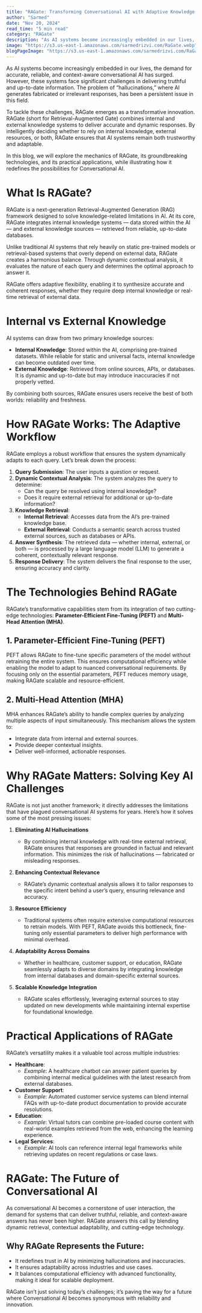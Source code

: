 ```yaml
---
title: "RAGate: Transforming Conversational AI with Adaptive Knowledge Retrieval"
author: "Sarmed"
date: "Nov 20, 2024"
read_time: "5 min read"
category: "RAGate"
description: "As AI systems become increasingly embedded in our lives, the demand for accurate, reliable, and context-aware conversational AI has surged."
image: "https://s3.us-east-1.amazonaws.com/sarmedrizvi.com/RaGate.webp"
blogPageImage: "https://s3.us-east-1.amazonaws.com/sarmedrizvi.com/RaGate.webp"
---
```


As AI systems become increasingly embedded in our lives, the demand for accurate, reliable, and context-aware conversational AI has surged. However, these systems face significant challenges in delivering truthful and up-to-date information. The problem of “hallucinations,” where AI generates fabricated or irrelevant responses, has been a persistent issue in this field.

To tackle these challenges, RAGate emerges as a transformative innovation. RAGate (short for Retrieval-Augmented Gate) combines internal and external knowledge systems to deliver accurate and dynamic responses. By intelligently deciding whether to rely on internal knowledge, external resources, or both, RAGate ensures that AI systems remain both trustworthy and adaptable.

In this blog, we will explore the mechanics of RAGate, its groundbreaking technologies, and its practical applications, while illustrating how it redefines the possibilities for Conversational AI.

# What Is RAGate?

RAGate is a next-generation Retrieval-Augmented Generation (RAG) framework designed to solve knowledge-related limitations in AI. At its core, RAGate integrates internal knowledge systems — data stored within the AI — and external knowledge sources — retrieved from reliable, up-to-date databases.

Unlike traditional AI systems that rely heavily on static pre-trained models or retrieval-based systems that overly depend on external data, RAGate creates a harmonious balance. Through dynamic contextual analysis, it evaluates the nature of each query and determines the optimal approach to answer it.

RAGate offers adaptive flexibility, enabling it to synthesize accurate and coherent responses, whether they require deep internal knowledge or real-time retrieval of external data.

# Internal vs External Knowledge

AI systems can draw from two primary knowledge sources:

- **Internal Knowledge**: Stored within the AI, comprising pre-trained datasets. While reliable for static and universal facts, internal knowledge can become outdated over time.
- **External Knowledge**: Retrieved from online sources, APIs, or databases. It is dynamic and up-to-date but may introduce inaccuracies if not properly vetted.

By combining both sources, RAGate ensures users receive the best of both worlds: reliability and freshness.

# How RAGate Works: The Adaptive Workflow

RAGate employs a robust workflow that ensures the system dynamically adapts to each query. Let’s break down the process:

1. **Query Submission**: The user inputs a question or request.
2. **Dynamic Contextual Analysis**: The system analyzes the query to determine:
    - Can the query be resolved using internal knowledge?
    - Does it require external retrieval for additional or up-to-date information?
3. **Knowledge Retrieval**:
    - **Internal Retrieval**: Accesses data from the AI’s pre-trained knowledge base.
    - **External Retrieval**: Conducts a semantic search across trusted external sources, such as databases or APIs.
4. **Answer Synthesis**: The retrieved data — whether internal, external, or both — is processed by a large language model (LLM) to generate a coherent, contextually relevant response.
5. **Response Delivery**: The system delivers the final response to the user, ensuring accuracy and clarity.

# The Technologies Behind RAGate

RAGate’s transformative capabilities stem from its integration of two cutting-edge technologies: **Parameter-Efficient Fine-Tuning (PEFT)** and **Multi-Head Attention (MHA)**.

## 1. Parameter-Efficient Fine-Tuning (PEFT)

PEFT allows RAGate to fine-tune specific parameters of the model without retraining the entire system. This ensures computational efficiency while enabling the model to adapt to nuanced conversational requirements. By focusing only on the essential parameters, PEFT reduces memory usage, making RAGate scalable and resource-efficient.

## 2. Multi-Head Attention (MHA)

MHA enhances RAGate’s ability to handle complex queries by analyzing multiple aspects of input simultaneously. This mechanism allows the system to:

- Integrate data from internal and external sources.
- Provide deeper contextual insights.
- Deliver well-informed, actionable responses.

# Why RAGate Matters: Solving Key AI Challenges

RAGate is not just another framework; it directly addresses the limitations that have plagued conversational AI systems for years. Here’s how it solves some of the most pressing issues:

1. **Eliminating AI Hallucinations**

    - By combining internal knowledge with real-time external retrieval, RAGate ensures that responses are grounded in factual and relevant information. This minimizes the risk of hallucinations — fabricated or misleading responses.

2. **Enhancing Contextual Relevance**

    - RAGate’s dynamic contextual analysis allows it to tailor responses to the specific intent behind a user’s query, ensuring relevance and accuracy.

3. **Resource Efficiency**

    - Traditional systems often require extensive computational resources to retrain models. With PEFT, RAGate avoids this bottleneck, fine-tuning only essential parameters to deliver high performance with minimal overhead.

4. **Adaptability Across Domains**

    - Whether in healthcare, customer support, or education, RAGate seamlessly adapts to diverse domains by integrating knowledge from internal databases and domain-specific external sources.

5. **Scalable Knowledge Integration**
    - RAGate scales effortlessly, leveraging external sources to stay updated on new developments while maintaining internal expertise for foundational knowledge.

# Practical Applications of RAGate

RAGate’s versatility makes it a valuable tool across multiple industries:

- **Healthcare**:
    - _Example_: A healthcare chatbot can answer patient queries by combining internal medical guidelines with the latest research from external databases.
- **Customer Support**:
    - _Example_: Automated customer service systems can blend internal FAQs with up-to-date product documentation to provide accurate resolutions.
- **Education**:
    - _Example_: Virtual tutors can combine pre-loaded course content with real-world examples retrieved from the web, enhancing the learning experience.
- **Legal Services**:
    - _Example_: AI tools can reference internal legal frameworks while retrieving updates on recent regulations or case laws.

# RAGate: The Future of Conversational AI

As conversational AI becomes a cornerstone of user interaction, the demand for systems that can deliver truthful, reliable, and context-aware answers has never been higher. RAGate answers this call by blending dynamic retrieval, contextual adaptability, and cutting-edge technology.

## Why RAGate Represents the Future:

- It redefines trust in AI by minimizing hallucinations and inaccuracies.
- It ensures adaptability across industries and use cases.
- It balances computational efficiency with advanced functionality, making it ideal for scalable deployment.

RAGate isn’t just solving today’s challenges; it’s paving the way for a future where Conversational AI becomes synonymous with reliability and innovation.
